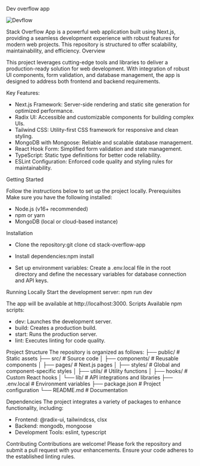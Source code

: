 Dev overflow app

![Devflow](https://github.com/user-attachments/assets/2188bf6c-ceb5-43e3-86d4-ecff86282374)


Stack Overflow App is a powerful web application built using Next.js, providing a seamless development experience with robust features for modern web projects. This repository is structured to offer scalability, maintainability, and efficiency.
Overview

This project leverages cutting-edge tools and libraries to deliver a production-ready solution for web development. With integration of robust UI components, form validation, and database management, the app is designed to address both frontend and backend requirements.

Key Features:
- Next.js Framework: Server-side rendering and static site generation for optimized performance.
- Radix UI: Accessible and customizable components for building complex UIs.
- Tailwind CSS: Utility-first CSS framework for responsive and clean styling.
- MongoDB with Mongoose: Reliable and scalable database management.
- React Hook Form: Simplified form validation and state management.
- TypeScript: Static type definitions for better code reliability.
- ESLint Configuration: Enforced code quality and styling rules for maintainability.

Getting Started

Follow the instructions below to set up the project locally.
Prerequisites
Make sure you have the following installed:
- Node.js (v16+ recommended)
- npm or yarn
- MongoDB (local or cloud-based instance)

Installation
- Clone the repository:git clone <repo-url>
cd stack-overflow-app

- Install dependencies:npm install

- Set up environment variables: Create a .env.local file in the root directory and define the necessary variables for database connection and API keys.

Running Locally
Start the development server:
npm run dev


The app will be available at http://localhost:3000.
Scripts
Available npm scripts:
- dev: Launches the development server.
- build: Creates a production build.
- start: Runs the production server.
- lint: Executes linting for code quality.

Project Structure
The repository is organized as follows:
├── public/              # Static assets
├── src/                 # Source code
│   ├── components/      # Reusable components
│   ├── pages/           # Next.js pages
│   ├── styles/          # Global and component-specific styles
│   ├── utils/           # Utility functions
│   ├── hooks/           # Custom React hooks
│   └── lib/             # API integrations and libraries
├── .env.local           # Environment variables
├── package.json         # Project configuration
└── README.md            # Documentation


Dependencies
The project integrates a variety of packages to enhance functionality, including:
- Frontend: @radix-ui, tailwindcss, clsx
- Backend: mongodb, mongoose
- Development Tools: eslint, typescript

Contributing
Contributions are welcome! Please fork the repository and submit a pull request with your enhancements. Ensure your code adheres to the established linting rules.
